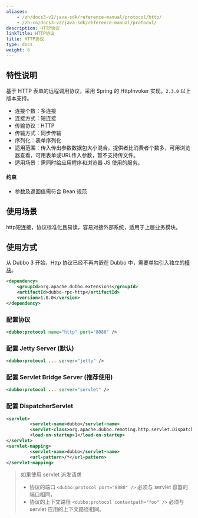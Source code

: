```yaml
---
aliases:
    - /zh/docs3-v2/java-sdk/reference-manual/protocol/http/
    - /zh-cn/docs3-v2/java-sdk/reference-manual/protocol/
description: HTTP协议
linkTitle: HTTP协议
title: HTTP协议
type: docs
weight: 6
---
```







## 特性说明
基于 HTTP 表单的远程调用协议，采用 Spring 的 HttpInvoker 实现，`2.3.0` 以上版本支持。

* 连接个数：多连接
* 连接方式：短连接
* 传输协议：HTTP
* 传输方式：同步传输
* 序列化：表单序列化
* 适用范围：传入传出参数数据包大小混合，提供者比消费者个数多，可用浏览器查看，可用表单或URL传入参数，暂不支持传文件。
* 适用场景：需同时给应用程序和浏览器 JS 使用的服务。

#### 约束
* 参数及返回值需符合 Bean 规范

## 使用场景

http短连接，协议标准化且易读，容易对接外部系统，适用于上层业务模块。

## 使用方式

从 Dubbo 3 开始，Http 协议已经不再内嵌在 Dubbo 中，需要单独引入独立的[模块](/zh-cn/download/spi-extensions/#dubbo-rpc)。
```xml
<dependency>
    <groupId>org.apache.dubbo.extensions</groupId>
    <artifactId>dubbo-rpc-http</artifactId>
    <version>1.0.0</version>
</dependency>
```

### 配置协议
```xml
<dubbo:protocol name="http" port="8080" />
```

### 配置 Jetty Server (默认)
```xml
<dubbo:protocol ... server="jetty" />
```

### 配置 Servlet Bridge Server (推荐使用)
```xml
<dubbo:protocol ... server="servlet" />
```

### 配置 DispatcherServlet

```xml
<servlet>
         <servlet-name>dubbo</servlet-name>
         <servlet-class>org.apache.dubbo.remoting.http.servlet.DispatcherServlet</servlet-class>
         <load-on-startup>1</load-on-startup>
</servlet>
<servlet-mapping>
         <servlet-name>dubbo</servlet-name>
         <url-pattern>/*</url-pattern>
</servlet-mapping>
```

> 如果使用 servlet 派发请求
> * 协议的端口 `<dubbo:protocol port="8080" />` 必须与 servlet 容器的端口相同，
> * 协议的上下文路径 `<dubbo:protocol contextpath="foo" />` 必须与 servlet 应用的上下文路径相同。